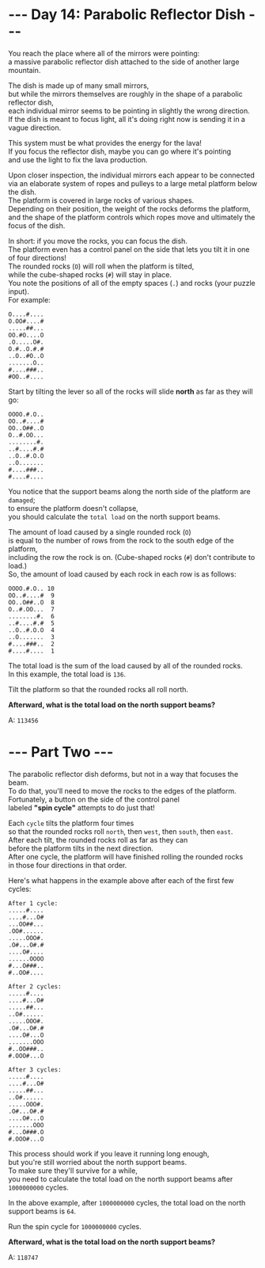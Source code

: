 # --- Day 14: Parabolic Reflector Dish ---

You reach the place where all of the mirrors were pointing:  
a massive parabolic reflector dish attached to the side of another large mountain.

The dish is made up of many small mirrors,  
but while the mirrors themselves are roughly in the shape of a parabolic reflector dish,  
each individual mirror seems to be pointing in slightly the wrong direction.  
If the dish is meant to focus light, all it's doing right now is sending it in a vague direction.

This system must be what provides the energy for the lava!  
If you focus the reflector dish, maybe you can go where it's pointing  
and use the light to fix the lava production.

Upon closer inspection, the individual mirrors each appear to be connected  
via an elaborate system of ropes and pulleys to a large metal platform below the dish.  
The platform is covered in large rocks of various shapes.  
Depending on their position, the weight of the rocks deforms the platform,  
and the shape of the platform controls which ropes move and ultimately the focus of the dish.

In short: if you move the rocks, you can focus the dish.  
The platform even has a control panel on the side that lets you tilt it in one of four directions!  
The rounded rocks (`O`) will roll when the platform is tilted,  
while the cube-shaped rocks (`#`) will stay in place.  
You note the positions of all of the empty spaces (`.`) and rocks (your puzzle input).  
For example:

```text
O....#....
O.OO#....#
.....##...
OO.#O....O
.O.....O#.
O.#..O.#.#
..O..#O..O
.......O..
#....###..
#OO..#....
```

Start by tilting the lever so all of the rocks will slide **north** as far as they will go:

```text
OOOO.#.O..
OO..#....#
OO..O##..O
O..#.OO...
........#.
..#....#.#
..O..#.O.O
..O.......
#....###..
#....#....
```

You notice that the support beams along the north side of the platform are `damaged`;  
to ensure the platform doesn't collapse,  
you should calculate the `total load` on the north support beams.

The amount of load caused by a single rounded rock (`O`)  
is equal to the number of rows from the rock to the south edge of the platform,  
including the row the rock is on.
(Cube-shaped rocks (`#`) don't contribute to load.)  
So, the amount of load caused by each rock in each row is as follows:

```text
OOOO.#.O.. 10
OO..#....#  9
OO..O##..O  8
O..#.OO...  7
........#.  6
..#....#.#  5
..O..#.O.O  4
..O.......  3
#....###..  2
#....#....  1
```

The total load is the sum of the load caused by all of the rounded rocks.  
In this example, the total load is `136`.

Tilt the platform so that the rounded rocks all roll north.

**Afterward, what is the total load on the north support beams?**

A: `113456`

# --- Part Two ---

The parabolic reflector dish deforms, but not in a way that focuses the beam.  
To do that, you'll need to move the rocks to the edges of the platform.  
Fortunately, a button on the side of the control panel  
labeled **"spin cycle"** attempts to do just that!

Each `cycle` tilts the platform four times  
so that the rounded rocks roll `north`, then `west`, then `south`, then `east`.  
After each tilt, the rounded rocks roll as far as they can  
before the platform tilts in the next direction.  
After one cycle, the platform will have finished rolling the rounded rocks  
in those four directions in that order.

Here's what happens in the example above after each of the first few cycles:

```text
After 1 cycle:
.....#....
....#...O#
...OO##...
.OO#......
.....OOO#.
.O#...O#.#
....O#....
......OOOO
#...O###..
#..OO#....

After 2 cycles:
.....#....
....#...O#
.....##...
..O#......
.....OOO#.
.O#...O#.#
....O#...O
.......OOO
#..OO###..
#.OOO#...O

After 3 cycles:
.....#....
....#...O#
.....##...
..O#......
.....OOO#.
.O#...O#.#
....O#...O
.......OOO
#...O###.O
#.OOO#...O
```

This process should work if you leave it running long enough,  
but you're still worried about the north support beams.  
To make sure they'll survive for a while,  
you need to calculate the total load on the north support beams after `1000000000` cycles.

In the above example, after `1000000000` cycles, the total load on the north support beams is `64`.

Run the spin cycle for `1000000000` cycles.

**Afterward, what is the total load on the north support beams?**

A: `118747`
